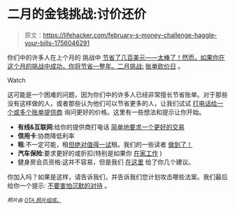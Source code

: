 # 二月的金钱挑战:讨价还价

> 原文：<https://lifehacker.com/february-s-money-challenge-haggle-your-bills-1756046291>

你们中的许多人在上个月的 挑战中 [节省了几百美元——太棒了！然而，如果你在这个月的挑战中成功，你将节省一整年。二月挑战:](http://twocents.lifehacker.com/how-much-did-you-save-during-january-s-money-challenge-1755788866#_ga=1.205326608.1662698338.1411053142) [账单砍价日](https://lifehacker.com/have-a-bill-haggle-day-to-reduce-your-monthly-expense-1614156154) 。

Watch

这可能是一个困难的问题，因为你们中的许多人已经非常擅长节省账单。对于那些没有这样做的人，或者那些认为他们可以节省更多的人，让我们试试 [打电话给一个或多个账单提供商](http://lifehacker.com/save-a-pile-of-cash-every-year-with-these-five-phone-ca-5887659) 询问更好的价格。这里有一些想法和提示让你开始。

*   **有线&互联网**:给你的提供商打电话 [简单地要求一个更好的交易](http://lifehacker.com/reduce-your-bills-by-just-asking-5127638#_ga=1.171822240.1662698338.1411053142)
*   **信用卡**:协商降低利率
*   **租**:不一定可能，租[但绝对值得一试](http://lifehacker.com/why-you-should-always-try-to-haggle-when-renting-an-apa-1722978973#_ga=1.171822240.1662698338.1411053142)租。我们的一些读者 [做到了！](http://twocents.lifehacker.com/how-did-you-negotiate-your-rent-1640158200)
*   **汽车保险**:要求更好的或折扣(特别是如果你 [在家工作](http://lifehacker.com/ask-for-lower-car-insurance-rates-if-you-work-from-home-509070870) )
*   健身房会员资格:这并不容易，但是我们 [在这里](http://lifehacker.com/10-things-you-should-always-haggle-for-505136600) 给了你几个建议。

你加入吗？如果是这样，请告诉我们，并告诉我们您计划攻击哪些法案。我们最后给你一个提示: [不要害怕沉默的对待](http://twocents.lifehacker.com/effectively-negotiate-your-bills-with-the-silent-treatm-1691608228#_ga=1.230679708.1662698338.1411053142) 。

<small>*照片由*</small> [<small>*OTA 照片组成。*</small>](https://www.flickr.com/photos/101332430@N03/9722218823/in/photolist-rDpbwQ-4hVY61-5PGCzX-4trPB4-fP7UUt-fPpsQW-fPpsS3-fP7UWT-fP7UWt-tegR1n-qCUAt-4trPE4-6x8GHg-qCUAj-qCUAq-7reoPf-sWCyQ3-shdAZA-sWCyR5-6Viig8-bviftP-qJFZHN-9Qx8-7YtRWH-9eUfHz-rFzPXf-3YJigf-9eUfL2-rp8kTA-fKcyFp-c6RFc1-c6RDuS-c6REWj-pCkJr1-mnqQ6i-e7m5Di-2Z88q2-aFnmGx-eWoATU-pC3ACz-pkQ18Q-pCjPHV-pCjPPr-pC3AE8-6TM37e-czWphQ-41UxP-6mkJvV-3SgGz-d6oTFA)